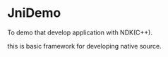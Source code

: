 # JniDemo
To demo that develop application with NDK(C++).

this is basic framework for developing native source.
